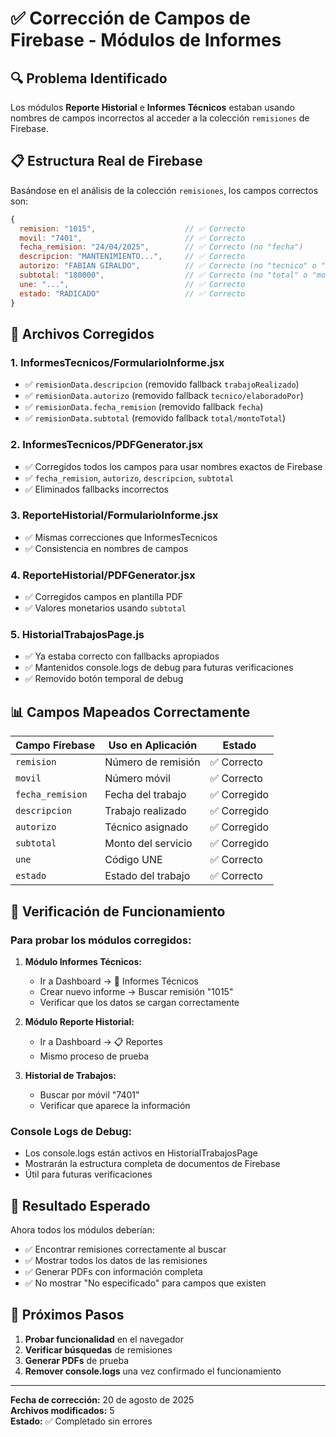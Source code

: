 # ✅ Corrección de Campos de Firebase - Módulos de Informes

## 🔍 Problema Identificado

Los módulos **Reporte Historial** e **Informes Técnicos** estaban usando nombres de campos incorrectos al acceder a la colección `remisiones` de Firebase.

## 📋 Estructura Real de Firebase

Basándose en el análisis de la colección `remisiones`, los campos correctos son:

```javascript
{
  remision: "1015",                    // ✅ Correcto
  movil: "7401",                       // ✅ Correcto  
  fecha_remision: "24/04/2025",        // ✅ Correcto (no "fecha")
  descripcion: "MANTENIMIENTO...",     // ✅ Correcto
  autorizo: "FABIAN GIRALDO",          // ✅ Correcto (no "tecnico" o "elaboradoPor")
  subtotal: "180000",                  // ✅ Correcto (no "total" o "montoTotal")
  une: "...",                          // ✅ Correcto
  estado: "RADICADO"                   // ✅ Correcto
}
```

## 🔧 Archivos Corregidos

### 1. **InformesTecnicos/FormularioInforme.jsx**
- ✅ `remisionData.descripcion` (removido fallback `trabajoRealizado`)
- ✅ `remisionData.autorizo` (removido fallback `tecnico/elaboradoPor`)
- ✅ `remisionData.fecha_remision` (removido fallback `fecha`)
- ✅ `remisionData.subtotal` (removido fallback `total/montoTotal`)

### 2. **InformesTecnicos/PDFGenerator.jsx**
- ✅ Corregidos todos los campos para usar nombres exactos de Firebase
- ✅ `fecha_remision`, `autorizo`, `descripcion`, `subtotal`
- ✅ Eliminados fallbacks incorrectos

### 3. **ReporteHistorial/FormularioInforme.jsx**
- ✅ Mismas correcciones que InformesTecnicos
- ✅ Consistencia en nombres de campos

### 4. **ReporteHistorial/PDFGenerator.jsx**
- ✅ Corregidos campos en plantilla PDF
- ✅ Valores monetarios usando `subtotal`

### 5. **HistorialTrabajosPage.js**
- ✅ Ya estaba correcto con fallbacks apropiados
- ✅ Mantenidos console.logs de debug para futuras verificaciones
- ✅ Removido botón temporal de debug

## 📊 Campos Mapeados Correctamente

| Campo Firebase | Uso en Aplicación | Estado |
|---------------|-------------------|--------|
| `remision` | Número de remisión | ✅ Correcto |
| `movil` | Número móvil | ✅ Correcto |
| `fecha_remision` | Fecha del trabajo | ✅ Corregido |
| `descripcion` | Trabajo realizado | ✅ Corregido |
| `autorizo` | Técnico asignado | ✅ Corregido |
| `subtotal` | Monto del servicio | ✅ Corregido |
| `une` | Código UNE | ✅ Correcto |
| `estado` | Estado del trabajo | ✅ Correcto |

## 🧪 Verificación de Funcionamiento

### **Para probar los módulos corregidos:**

1. **Módulo Informes Técnicos:**
   - Ir a Dashboard → 📄 Informes Técnicos
   - Crear nuevo informe → Buscar remisión "1015"
   - Verificar que los datos se cargan correctamente

2. **Módulo Reporte Historial:**
   - Ir a Dashboard → 📋 Reportes
   - Mismo proceso de prueba

3. **Historial de Trabajos:**
   - Buscar por móvil "7401"
   - Verificar que aparece la información

### **Console Logs de Debug:**
- Los console.logs están activos en HistorialTrabajosPage
- Mostrarán la estructura completa de documentos de Firebase
- Útil para futuras verificaciones

## 🎯 Resultado Esperado

Ahora todos los módulos deberían:
- ✅ Encontrar remisiones correctamente al buscar
- ✅ Mostrar todos los datos de las remisiones
- ✅ Generar PDFs con información completa
- ✅ No mostrar "No especificado" para campos que existen

## 🔄 Próximos Pasos

1. **Probar funcionalidad** en el navegador
2. **Verificar búsquedas** de remisiones
3. **Generar PDFs** de prueba
4. **Remover console.logs** una vez confirmado el funcionamiento

---

**Fecha de corrección:** 20 de agosto de 2025  
**Archivos modificados:** 5  
**Estado:** ✅ Completado sin errores
